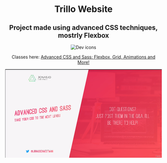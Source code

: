 <h1 align="center">Trillo Website</h1>

<h2 align="center">Project made using advanced CSS techniques, mostrly Flexbox</h2>

<p align="center">
  <img src="https://skillicons.dev/icons?i=html,css" alt="Dev icons" />
</p>

<p align="center">
  Classes here:
  <a href="https://www.udemy.com/course/advanced-css-and-sass">
    Advanced CSS and Sass: Flexbox, Grid, Animations and More!
  </a>
</p>

<p align="center">
  <img src="img/1.png" alt="Trillo Website" />
</p>
